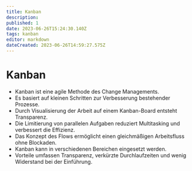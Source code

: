 ```yaml
---
title: Kanban
description: 
published: 1
date: 2023-06-26T15:24:30.140Z
tags: kanban
editor: markdown
dateCreated: 2023-06-26T14:59:27.575Z
---
```


# Kanban

- Kanban ist eine agile Methode des Change Managements.
- Es basiert auf kleinen Schritten zur Verbesserung bestehender Prozesse.
- Durch Visualisierung der Arbeit auf einem Kanban-Board entsteht Transparenz.
- Die Limitierung von parallelen Aufgaben reduziert Multitasking und verbessert die Effizienz.
- Das Konzept des Flows ermöglicht einen gleichmäßigen Arbeitsfluss ohne Blockaden.
- Kanban kann in verschiedenen Bereichen eingesetzt werden.
- Vorteile umfassen Transparenz, verkürzte Durchlaufzeiten und wenig Widerstand bei der Einführung.
